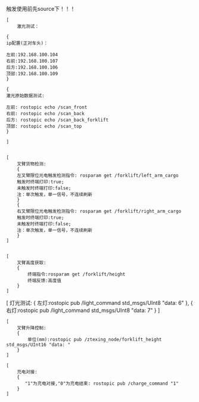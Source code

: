 
触发使用前先source下！！！

    [  
        激光测试：

    {
    ip配置(正对车头)：

    左前:192.168.100.104
    右前:192.168.100.107
    后方:192.168.100.106
    顶部:192.168.100.109
    }

    {
    激光原始数据测试:

    左前: rostopic echo /scan_front
    右前: rostopic echo /scan_back
    后方: rostopic echo /scan_back_forklift
    顶部: rostopic echo /scan_top
    }

    ]


    [
        叉臂货物检测:
        {
        左叉臂限位光电触发检测指令: rosparam get /forklift/left_arm_cargo
        触发时终端打印:true;
        未触发时终端打印:false;
        注：单次触发，单一信号，不连续刷新
        }
        {
        右叉臂限位光电触发检测指令: rosparam get /forklift/right_arm_cargo
        触发时终端打印:true;
        未触发时终端打印:false;
        注：单次触发，单一信号，不连续刷新
        }
    ]


    [
        叉臂高度获取:
        {
            终端指令:rosparam get /forklift/height
            终端反馈:高度值
        }
    ]

   [
    灯光测试:
    {
        左灯:rostopic pub /light_command std_msgs/UInt8 "data: 6"
    },
    {
        右灯:rostopic pub /light_command std_msgs/UInt8 "data: 7"
    }
   ]
    

    [
        叉臂升降控制:
        {
            单位(mm):rostopic pub /ztexing_node/forklift_height std_msgs/UInt16 "data: "
        }
    ]

    [
        充电对接:
        {
           "1"为充电对接,"0"为充电结束: rostopic pub /charge_command "1" 
        }
    ]
